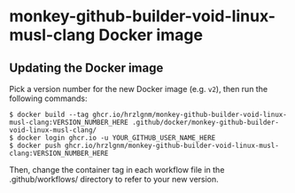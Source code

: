 # monkey-github-builder-void-linux-musl-clang Docker image

## Updating the Docker image

Pick a version number for the new Docker image (e.g. `v2`), then run the
following commands:

    $ docker build --tag ghcr.io/hrzlgnm/monkey-github-builder-void-linux-musl-clang:VERSION_NUMBER_HERE .github/docker/monkey-github-builder-void-linux-musl-clang/
    $ docker login ghcr.io -u YOUR_GITHUB_USER_NAME_HERE
    $ docker push ghcr.io/hrzlgnm/monkey-github-builder-void-linux-musl-clang:VERSION_NUMBER_HERE

Then, change the container tag in each workflow file in the .github/workflows/
directory to refer to your new version.

